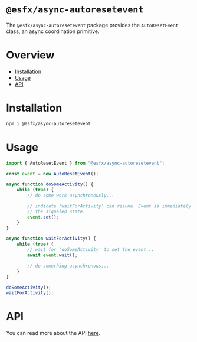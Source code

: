 # `@esfx/async-autoresetevent`

The `@esfx/async-autoresetevent` package provides the `AutoResetEvent` class, an async coordination primitive.

# Overview

* [Installation](#installation)
* [Usage](#usage)
* [API](#api)

# Installation

```sh
npm i @esfx/async-autoresetevent
```

# Usage

```ts
import { AutoResetEvent } from "@esfx/async-autoresetevent";

const event = new AutoResetEvent();

async function doSomeActivity() {
    while (true) {
        // do some work asynchronously...

        // indicate 'waitForActivity' can resume. Event is immediately reset to 
        // the signaled state.
        event.set();
    }
}

async function waitForActivity() {
    while (true) {
        // wait for 'doSomeActivity' to set the event...
        await event.wait();

        // do something asynchronous...
    }
}

doSomeActivity();
waitForActivity();
```

# API

You can read more about the API [here](https://esfx.github.io/esfx/modules/async_autoresetevent.html).
